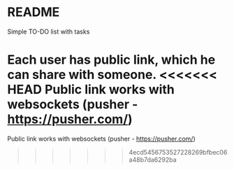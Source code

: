 # README

Simple TO-DO list with tasks

Each user has public link, which he can share with someone.
<<<<<<< HEAD
Public link works with websockets (pusher - https://pusher.com/)
=======
Public link works with websockets (pusher - https://pusher.com/)
>>>>>>> 4ecd5456753527228269bfbec06a48b7da6292ba
